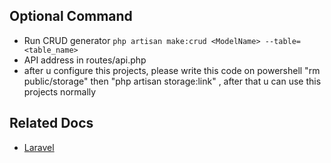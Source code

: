 ## Optional Command

-   Run CRUD generator `php artisan make:crud <ModelName> --table=<table_name>`
-   API address in routes/api.php
-   after u configure this projects, please write this code on powershell "rm public/storage" then "php artisan storage:link" , after that u can use this projects normally



## Related Docs

-   [Laravel](https://laravel.com/docs/11.x)
